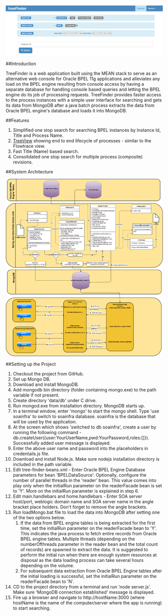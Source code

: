 ![alt tag](https://github.com/DinkarRachapudi/DinkarRachapudi.github.io/blob/master/img/TreeFinderHome.jpg)

##Introduction

TreeFinder is a web application built using the MEAN stack to serve as an 
alternative web console for Oracle BPEL 11g applications and alleviates any load on the BPEL engine resulting from console access by having a separate database for handling console based queries and letting the BPEL engine do its job of processing requests. TreeFinder provides faster access to the process instances with a simple user interface for searching and gets its data from MongoDB after a java batch process extracts the data from Oracle BPEL engine's database and loads it into MongoDB.


##Features
1. Simplified one stop search for searching BPEL instances by Instance Id, Title and Process Name.
2. [TreeView](https://raw.githubusercontent.com/DinkarRachapudi/DinkarRachapudi.github.io/master/img/FlowtraceView.jpg) showing end to end lifecycle of processes - similar to the Flowtrace view.
3. Fast Title (Name) based search.
4. Consolidated one stop search for multiple process (composite) revisions.


##System Architecture

![alt tag](https://github.com/DinkarRachapudi/DinkarRachapudi.github.io/blob/master/img/System%20Architecture%20-Spring%20Integration.jpg?raw=true)


##Setting up the Project

1.	Checkout the project from GitHub.
2.	Set up Mongo DB. 
  1. Download and install MongoDB.
  2. Add mongodb bin directory (folder containing mongo.exe) to the path variable if not present.
  3. Create directory 'data/db' under C drive.
  4. Run mongod.exe from installation directory. MongoDB starts up.
  5. In a terminal window, enter 'mongo' to start the mongo shell. Type 'use soainfra' to switch to soainfra database. soainfra is the database that will be used by the application.
  6. At the screen which shows 'switched to db soainfra', create a user by running the following command - db.createUser({user:YourUserName,pwd:YourPassword,roles:[]}). Successfully added user message is displayed.
  7. Enter the above user name and password into the placeholders in credentails.js file.
3.	Download and install Node.js. Make sure nodejs installation directory is included in the path variable.
4.	Edit tree-finder-beans.xml - Enter Oracle BPEL Engine Database parameters for bean 'BPELDataSource'. Optionally, configure the number of parallel threads in the 'reader' bean. This value comes into play only when the initialRun parameter on the readerFacade bean is set to 'Y'. More on the initialRun parameter is explained in step 6. 
5.	Edit main.handlebars and home.handlebars - Enter SOA server host/port, weblogic domain name and SOA server name in the angle bracket place holders. Don't forget to remove the angle brackets.
6.	Run loadMongo.bat file to load the data into MongoDB after setting one of the two options below.
    1. If the data from BPEL engine tables is being extracted for the first time, set the initialRun parameter on the readerFacade bean to 'Y'. This indicates the java process to fetch entire records from Oracle BPEL engine tables. Multiple threads (depending on the numberOfthreads parameter in the reader bean and the total count of records) are spawned to extract the data. It is suggested to perform the initial run when there are enough system resources at disposal as the data loading process can take several hours depending on the volume.
    2. For subsequent data extraction from Oracle BPEL Engine tables after the initial loading is successful, set the initialRun parameter on the readerFacade bean to 'N'.
7.	CD to the project directory from a terminal and run 'node server.js'. Make sure 'MongoDB connection established' message is displayed. 
8.	Fire up a browser and navigate to http://hostName:3000 (where hostName is the name of the computer/server where the app is running) to start searching.

